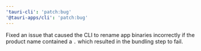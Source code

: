 ```yaml
---
'tauri-cli': 'patch:bug'
'@tauri-apps/cli': 'patch:bug'
---
```


Fixed an issue that caused the CLI to rename app binaries incorrectly if the product name contained a `.` which resulted in the bundling step to fail.
